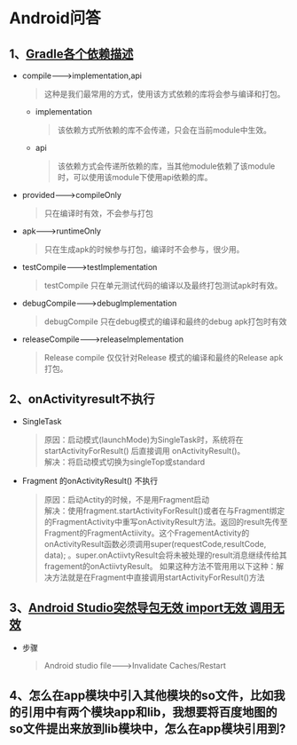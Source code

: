 # Android问答
## 1、[Gradle各个依赖描述](https://blog.csdn.net/yuzhiqiang_1993/article/details/78366985)
- compile--->implementation,api
  > 这种是我们最常用的方式，使用该方式依赖的库将会参与编译和打包。

  - implementation
    > 该依赖方式所依赖的库不会传递，只会在当前module中生效。

  - api
    > 该依赖方式会传递所依赖的库，当其他module依赖了该module时，可以使用该module下使用api依赖的库。

- provided--->compileOnly
  > 只在编译时有效，不会参与打包

- apk--->runtimeOnly
  > 只在生成apk的时候参与打包，编译时不会参与，很少用。

- testCompile--->testImplementation
  > testCompile 只在单元测试代码的编译以及最终打包测试apk时有效。

- debugCompile--->debugImplementation
  > debugCompile 只在debug模式的编译和最终的debug apk打包时有效

- releaseCompile--->releaseImplementation
  > Release compile 仅仅针对Release 模式的编译和最终的Release apk打包。


## 2、onActivityresult不执行
- SingleTask
  > 原因：启动模式(launchMode)为SingleTask时，系统将在 startActivityForResult() 后直接调用 onActivityResult()。  
  > 解决：将启动模式切换为singleTop或standard

- Fragment 的onActivityResult() 不执行
  > 原因：启动Actity的时候，不是用Fragment启动  
  > 解决：使用fragment.startActivityForResult()或者在与Fragment绑定的FragmentActivity中重写onActivityResult方法。返回的result先传至Fragment的FragmentActiivity。这个FragementActivity的onActivityResult函数必须调用super(requestCode,resultCode, data); 。super.onActiivtyResult会将未被处理的result消息继续传给其fragement的onActiivtyResult。
如果这种方法不管用用以下这种：解决方法就是在Fragment中直接调用startActivityForResult()方法

## 3、[Android Studio突然导包无效 import无效 调用无效](https://blog.csdn.net/Mr_ChenXu/article/details/77987404)
- 步骤
  >Android studio file--->Invalidate Caches/Restart

## 4、怎么在app模块中引入其他模块的so文件，比如我的引用中有两个模块app和lib，我想要将百度地图的so文件提出来放到lib模块中，怎么在app模块引用到?


##
